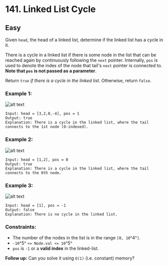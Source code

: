 # 141. Linked List Cycle


## Easy

Given `head`, the head of a linked list, determine if the linked list has a cycle in it.

There is a cycle in a linked list if there is some node in the list that can be reached again by continuously following the `next` pointer. Internally, `pos` is used to denote the index of the node that tail's `next` pointer is connected to. **Note that `pos` is not passed as a parameter**.

Return `true` *if there is a cycle in the linked list*. Otherwise, return `false`.


### Example 1:
![alt text](https://assets.leetcode.com/uploads/2018/12/07/circularlinkedlist.png)
```console
Input: head = [3,2,0,-4], pos = 1
Output: true
Explanation: There is a cycle in the linked list, where the tail connects to the 1st node (0-indexed).
```

### Example 2:
![alt text](https://assets.leetcode.com/uploads/2018/12/07/circularlinkedlist_test2.png)
```console
Input: head = [1,2], pos = 0
Output: true
Explanation: There is a cycle in the linked list, where the tail connects to the 0th node.
```

### Example 3:
![alt text](https://assets.leetcode.com/uploads/2018/12/07/circularlinkedlist_test3.png)
```console
Input: head = [1], pos = -1
Output: false
Explanation: There is no cycle in the linked list.
```

### Constraints:

- The number of the nodes in the list is in the range `[0, 10`^4^`]`.
- `-10`^5^ `<= Node.val <= 10`^5^
- `pos` is `-1` or a **valid index** in the linked-list.
 

**Follow up:** Can you solve it using `O(1)` (i.e. constant) memory?